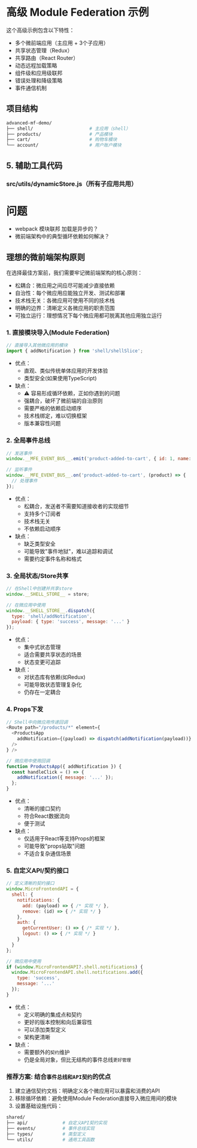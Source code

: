 # 高级 Module Federation 示例

这个高级示例包含以下特性：
- 多个微前端应用（主应用 + 3个子应用）
- 共享状态管理（Redux）
- 共享路由（React Router）
- 动态远程加载策略
- 组件级和应用级联邦
- 错误处理和降级策略
- 事件通信机制

## 项目结构

```bash
advanced-mf-demo/
├── shell/                     # 主应用（shell）
├── products/                  # 产品模块
├── cart/                      # 购物车模块
└── account/                   # 用户账户模块
```

## 5. 辅助工具代码

### src/utils/dynamicStore.js（所有子应用共用）

# 问题

- webpack 模块联邦 加载是异步的？
- 微前端架构中的典型循环依赖如何解决？

## 理想的微前端架构原则
在选择最佳方案前，我们需要牢记微前端架构的核心原则：

- 松耦合：微应用之间应尽可能减少直接依赖
- 自治性：每个微应用应能独立开发、测试和部署
- 技术栈无关：各微应用可使用不同的技术栈
- 明确的边界：清晰定义各微应用的职责范围
- 可独立运行：理想情况下每个微应用都可脱离其他应用独立运行

### 1. 直接模块导入(Module Federation) 
```javascript
// 直接导入其他微应用的模块
import { addNotification } from 'shell/shellSlice';
```
- 优点：
    - 直观、类似传统单体应用的开发体验
    - 类型安全(如果使用TypeScript)
- 缺点：
    - ⚠️ 容易形成循环依赖，正如你遇到的问题
    - 强耦合，破坏了微前端的自治原则
    - 需要严格的依赖启动顺序
    - 技术栈绑定，难以切换框架
    - 版本兼容性问题

### 2. 全局事件总线
```javascript
// 发送事件
window.__MFE_EVENT_BUS__.emit('product-added-to-cart', { id: 1, name: 'Product' });

// 监听事件
window.__MFE_EVENT_BUS__.on('product-added-to-cart', (product) => {
  // 处理事件
});
```
- 优点：
    - 松耦合，发送者不需要知道接收者的实现细节
    - 支持多个订阅者
    - 技术栈无关
    - 不依赖启动顺序
- 缺点：
    - 缺乏类型安全
    - 可能导致"事件地狱"，难以追踪和调试
    - 需要约定事件名称和格式

### 3. 全局状态/Store共享
```javascript
// 在Shell中创建并共享store
window.__SHELL_STORE__ = store;

// 在微应用中使用
window.__SHELL_STORE__.dispatch({
  type: 'shell/addNotification',
  payload: { type: 'success', message: '...' }
});
```
- 优点：
    - 集中式状态管理
    - 适合需要共享状态的场景
    - 状态变更可追踪
- 缺点：
    - 对状态库有依赖(如Redux)
    - 可能导致状态管理复杂化
    - 仍存在一定耦合

### 4. Props下发
```javascript
// Shell中向微应用传递回调
<Route path="/products/*" element={
  <ProductsApp 
    addNotification={(payload) => dispatch(addNotification(payload))} 
  />
} />

// 微应用中使用回调
function ProductsApp({ addNotification }) {
  const handleClick = () => {
    addNotification({ message: '...' });
  };
}
```
- 优点：
    - 清晰的接口契约
    - 符合React数据流向
    - 便于测试
- 缺点：
    - 仅适用于React等支持Props的框架
    - 可能导致"props钻取"问题
    - 不适合复杂通信场景

### 5. 自定义API/契约接口
```javascript
// 定义清晰的契约接口
window.MicroFrontendAPI = {
  shell: {
    notifications: {
      add: (payload) => { /* 实现 */ },
      remove: (id) => { /* 实现 */ }
    },
    auth: {
      getCurrentUser: () => { /* 实现 */ },
      logout: () => { /* 实现 */ }
    }
  }
};

// 微应用中使用
if (window.MicroFrontendAPI?.shell.notifications) {
  window.MicroFrontendAPI.shell.notifications.add({
    type: 'success',
    message: '...'
  });
}
```
- 优点：
    - 定义明确的集成点和契约
    - 更好的版本控制和向后兼容性
    - 可以添加类型定义
    - 架构更清晰
- 缺点：
    - 需要额外的`契约`维护
    - 仍是全局对象，但比无结构的事件总线`更好管理`

### 推荐方案: 结合`事件总线和API契约`的优点

1. 建立通信契约文档：明确定义各个微应用可以暴露和消费的API
2. 移除循环依赖：避免使用Module Federation直接导入微应用间的模块
3. 设置基础设施代码：
```bash
shared/
├── api/             # 自定义API契约实现
├── events/          # 事件总线实现
├── types/           # 类型定义
└── utils/           # 通用工具函数
```
